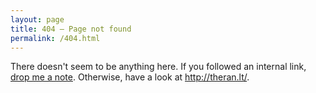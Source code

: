 ```yaml
---
layout: page
title: 404 – Page not found
permalink: /404.html
---
```


There doesn't seem to be anything here.  If you followed an internal link, [drop me a note][contact].  Otherwise, have a look at <http://theran.lt/>.

[contact]: /contact/